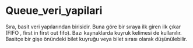 # Queue_veri_yapilari
Sıra, basit veri yapılarından birisidir. Buna göre bir sıraya ilk giren ilk çıkar (FIFO , first in first out fifo). Bazı kaynaklarda kuyruk kelimesi de kullanılır. Basitçe bir gişe önündeki bilet kuyruğu veya bilet sırası olarak düşünülebilir.
